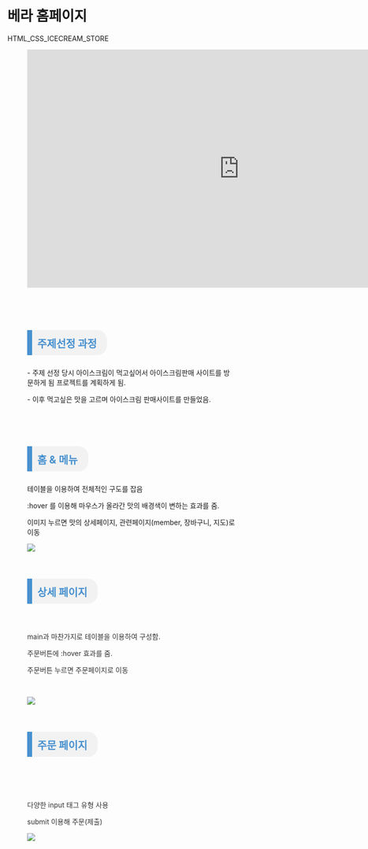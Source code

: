 # 베라 홈페이지
HTML_CSS_ICECREAM_STORE

<figure data-ke-type="video" data-ke-style="alignCenter" data-video-host="kakaotv" data-video-url="https://tv.kakao.com/v/446027805" data-video-thumbnail="https://scrap.kakaocdn.net/dn/nsZJs/hyVPJVnOKI/6UxsKhjSKwRLaMlmxomf71/img.jpg?width=1920&amp;height=1080&amp;face=0_0_1920_1080,https://scrap.kakaocdn.net/dn/dZPq67/hyVPQGYpVv/FQghGmd3mzr0QJz2DwVwv0/img.jpg?width=1920&amp;height=1080&amp;face=0_0_1920_1080" data-video-width="860" data-video-height="484" data-video-origin-width="860" data-video-origin-height="484" data-ke-mobilestyle="widthContent" data-video-play-service="daum_tistory" data-original-url="" data-video-title=""><iframe src="https://play-tv.kakao.com/embed/player/cliplink/446027805?service=daum_tistory" width="860" height="484" frameborder="0" allowfullscreen="true"></iframe>
<figcaption style="display: none;"></figcaption>

<p style="color: #333333; text-align: start;" data-ke-size="size16">&nbsp;</p>
<p style="color: #333333; text-align: start;" data-ke-size="size16">&nbsp;</p>
<h2 style="display: inline-block; padding: 0.5em 1em 0.5em 0.5em; margin: 0.5em 0em; color: #4891cf; border-left: 10px solid #4891cf; background-color: #f2f2f2; border-radius: 0px 20px 20px 0px;" data-ke-size="size26"><b> 주제선정 과정 </b></h2>
<p data-ke-size="size16"> - 주제 선정 당시 아이스크림이 먹고싶어서 아이스크림판매 사이트를 방문하게 됨 프로젝트를 계획하게 됨.</p>
<p data-ke-size="size16"> - 이후 먹고싶은 맛을 고르며 아이스크림 판매사이트를 만들었음.</p>

<p style="color: #333333; text-align: start;" data-ke-size="size16">&nbsp;</p>
<p style="color: #333333; text-align: start;" data-ke-size="size16">&nbsp;</p>
<h2 style="display: inline-block; padding: 0.5em 1em 0.5em 0.5em; margin: 0.5em 0em; color: #4891cf; border-left: 10px solid #4891cf; background-color: #f2f2f2; border-radius: 0px 20px 20px 0px;" data-ke-size="size26"><b>홈 &amp; 메뉴</b></h2>
<p data-ke-size="size16">테이블을 이용하여 전체적인 구도를 잡음</p>
<p data-ke-size="size16">:hover 를 이용해 마우스가 올라간 맛의 배경색이 변하는 효과를 줌.</p>
<p data-ke-size="size16">이미지 누르면 맛의 상세페이지, 관련페이지(member, 장바구니, 지도)로 이동</p>
<img src="./BR1.png"> </img>

<p data-ke-size="size16">&nbsp;</p>
<h2 style="display: inline-block; padding: 0.5em 1em 0.5em 0.5em; margin: 0.5em 0em; color: #4891cf; border-left: 10px solid #4891cf; background-color: #f2f2f2; border-radius: 0px 20px 20px 0px;" data-ke-size="size26"><b>상세 페이지</b></h2>
<p style="color: #333333; text-align: start;" data-ke-size="size16">&nbsp;</p>
<p style="color: #333333; text-align: start;" data-ke-size="size16">main과 마찬가지로 테이블을 이용하여 구성함.</p>
<p style="color: #333333; text-align: start;" data-ke-size="size16">주문버튼에 :hover 효과를 줌.</p>
<p style="color: #333333; text-align: start;" data-ke-size="size16">주문버튼 누르면 주문페이지로 이동</p>
<p style="color: #333333; text-align: start;" data-ke-size="size16">&nbsp;</p>
<img src="./BR2.png"> </img>

<p data-ke-size="size16">&nbsp;</p>
<h2 style="display: inline-block; padding: 0.5em 1em 0.5em 0.5em; margin: 0.5em 0em; color: #4891cf; border-left: 10px solid #4891cf; background-color: #f2f2f2; border-radius: 0px 20px 20px 0px;" data-ke-size="size26"><b>주문 페이지</b></h2>
<p style="color: #333333; text-align: start;" data-ke-size="size16">&nbsp;</p>
<p style="color: #333333; text-align: start;" data-ke-size="size16">&nbsp;</p>
<p style="color: #333333; text-align: start;" data-ke-size="size16">다양한 input 태그 유형 사용</p>
<p style="color: #333333; text-align: start;" data-ke-size="size16">submit 이용해 주문(제출)</p>
<img src="./BR3.png"> </img>
